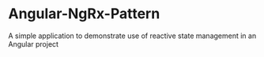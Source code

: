 # Angular-NgRx-Pattern
A simple application to demonstrate use of reactive state management in an Angular project
